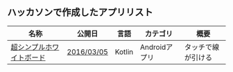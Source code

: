 ## ハッカソンで作成したアプリリスト

|名称|公開日|言語|カテゴリ|概要|
|---|---|---|---|---|
|[超シンプルホワイトボード](https://google.com)|[2016/03/05](https://github.com/DreamHackers/hackathon/blob/master/practice/2016/hackathon12_0305.md)|Kotlin|Androidアプリ|タッチで線が引ける|

